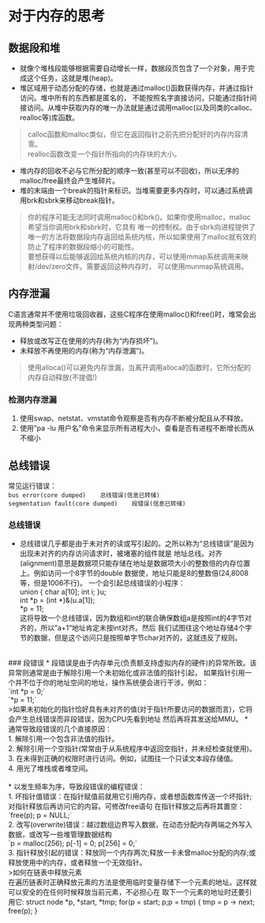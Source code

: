 # 对于内存的思考
## 数据段和堆
* 就像个堆栈段能够根据需要自动增长一样，数据段页包含了一个对象，用于完成这个任务，这就是堆(heap)。
* 堆区域用于动态分配的存储，也就是通过malloc()函数获得内存，并通过指针访问。堆中所有的东西都是匿名的，
 不能按照名字直接访问，只能通过指针间接访问。从堆中获取内存的唯一办法就是通过调用malloc(以及同类的calloc、realloc等)库函数。
>calloc函数和malloc类似，但它在返回指针之前先把分配好的内存内容清零。<br/>
 realloc函数改变一个指针所指向的内存块的大小。<br/>
* 堆内存的回收不必与它所分配的顺序一致(甚至可以不回收)，所以无序的malloc/free最终会产生堆碎片。
* 堆的末端由一个break的指针来标识。当堆需要更多内存时，可以通过系统调用brk和sbrk来移动break指针。
>你的程序可能无法同时调用malloc()和brk()。如果你使用malloc，malloc希望当你调用brk和sbrk时，它具有
 唯一的控制权。由于sbrk向进程提供了唯一的方法将数据段内存返回给系统内核，所以如果使用了malloc就有效的
 防止了程序的数据段缩小的可能性。<br/>
 要想获得以后能够返回给系统内核的内存，可以使用mmap系统调用来映射/dev/zero文件。需要返回这种内存时，
 可以使用munmap系统调用。
## 内存泄漏
C语言通常并不使用垃圾回收器，这些C程序在使用malloc()和free()时，堆常会出现两种类型问题：
* 释放或改写正在使用的内存(称为“内存损坏”)。
* 未释放不再使用的内存(称为“内存泄漏”)。
>使用alloca()可以避免内存泄漏，当离开调用alloca的函数时，它所分配的内存自动释放(不提倡!)
### 检测内存泄漏
1. 使用swap、netstat、vmstat命令观察是否有内存不断被分配且从不释放。
2. 使用”pa -lu 用户名“命令来显示所有进程大小，查看是否有进程不断增长而从不缩小
## 总线错误
常见运行错误：<br/>
`bus error(core dumped)    总线错误(信息已转储)`<br/>
`segmentation fault(core dumped)    段错误(信息已转储)`<br/>
### 总线错误
* 总线错误几乎都是由于未对齐的读或写引起的。之所以称为“总线错误”是因为出现未对齐的内存访问请求时，被堵塞的组件就是
 地址总线。对齐(alignment)意思是数据项只能存储在地址是数据项大小的整数倍的内存位置上。例如访问一个8字节的double
 数据使，地址只能是8的整数倍(24,8008等，但是1006不行)。
 一个会引起总线错误的小程序：<br/>
union {
          char a[10];
          int i;
      }u;<br/>
int *p = (int *)&(u.a[1]);<br/>
*p = 11;<br/>
    这将导致一个总线错误，因为数组和int的联合确保数组a是按照int的4字节对齐的，所以”a+1“地址肯定未按int对齐。然后
        我们试图往这个地址存储4个字节的数据，但是这个访问只是按照单字节char对齐的，这就违反了规则。
<br/>
### 段错误
* 段错误是由于内存单元(负责额支持虚拟内存的硬件)的异常所致。该异常则通常是由于解除引用一个未初始化或非法值的指针引起，
 如果指针引用一个并不位于你的地址空间的地址，操作系统便会进行干涉。例如：<br/>
 `int *p = 0;`<br/>
 `*p = 11;`<br/>
>如果未初始化的指针恰好具有未对齐的值(对于指针所要访问的数据而言)，它将会产生总线错误而非段错误，因为CPU先看到地址
 然后再将其发送给MMU。
* 通常导致段错误的几个直接原因：<br/>
1. 解除引用一个包含非法值的指针。<br/>
2. 解除引用一个空指针(常常由于从系统程序中返回空指针，并未经检查就使用)。<br/>
3. 在未得到正确的权限时进行访问。例如，试图往一个只读文本段存储值。<br/>
4. 用光了堆栈或者堆空间。<br/>
<br/>
* 以发生频率为序，导致段错误的编程错误：<br/>
1. 坏指针值错误：在指针赋值前就用它引用内存，或者想函数库传送一个坏指针;对指针释放后再访问它的内容。可修改free语句
 在指针释放之后再将其置空：<br/>
 `free(p);    p = NULL;`<br/>
2. 改写(overwrite)错误：越过数组边界写入数据，在动态分配内存两端之外写入数据，或改写一些堆管理数据结构<br/>
 `p = malloc(256);    p[-1] = 0;    p[256] = 0;`<br/>
3. 指针释放引起的错误：释放同一个内存两次;释放一卡未曾malloc分配的内存;或释放使用中的内存，或者释放一个无效指针。<br/>
>如何在链表中释放元素<br/>
在遍历链表时正确释放元素的方法是使用临时变量存储下一个元素的地址。这样就可以安全的在任何时候释放当前元素，不必担心在
取下一个元素的地址时还要引用它:
struct node *p, *start, *tmp;
for(p = start; p;p = tmp)
{
    tmp = p -> next;
    free(p);
}
